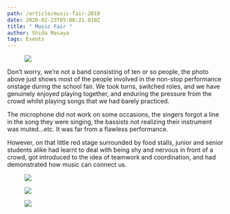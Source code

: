 ```yaml
---
path: /article/music-fair-2019
date: 2020-02-23T05:08:21.010Z
title: " Music Fair "
author: Shida Masaya
tags: Events
---
```

<figure><img src="https://masayashinoda.github.io/wis-news/images/band-fair-1.jpg"></img></figure>

Don’t worry, we’re not a band consisting of ten or so people, the photo above just shows most of the people involved in the non-stop performance onstage during the school fair. We took turns, switched roles, and we have genuinely enjoyed playing together, and enduring the pressure from the crowd whilst playing songs that we had barely practiced.

The microphone did not work on some occasions, the singers forgot a line in the song they were singing, the bassists not realizing their instrument was muted…etc. It was far from a flawless performance.

However, on that little red stage surrounded by food stalls, junior and senior students alike had learnt to deal with being shy and nervous in front of a crowd, got introduced to the idea of teamwork and coordination, and had demonstrated how music can connect us. 

<figure><img src="https://masayashinoda.github.io/wis-news/images/band-fair-2.jpg"></img></figure>

<figure><img src="https://masayashinoda.github.io/wis-news/images/band-fair-3.jpg"></img></figure>

<figure><img src="https://masayashinoda.github.io/wis-news/images/band-fair-4.jpg"></img></figure>